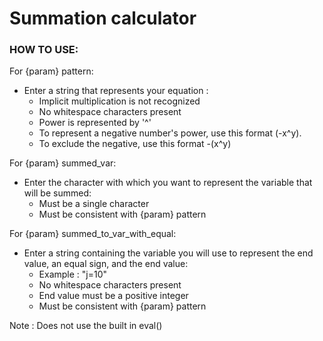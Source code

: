 # Summation calculator  

### HOW TO USE:  
For {param} pattern:  
- Enter a string that represents your equation :  
    - Implicit multiplication is not recognized  
    - No whitespace characters present  
    - Power is represented by '^'   
    - To represent a negative number's power, use this format (-x^y).
    - To exclude the negative, use this format -(x^y) 
    
For {param} summed_var:  
- Enter the character with which you want to represent the variable that will be summed:   
    - Must be a single character  
    - Must be consistent with {param} pattern  
    
For {param} summed_to_var_with_equal:  
- Enter a string containing the variable you will use to represent the end value, an equal sign, and the end value:  
    - Example : "j=10"   
    - No whitespace characters present  
    - End value must be a positive integer  
    - Must be consistent with {param} pattern 

Note : Does not use the built in eval() 

